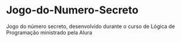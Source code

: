 # Jogo-do-Numero-Secreto
Jogo do número secreto, desenvolvido durante o curso de Lógica de Programação ministrado pela Alura
